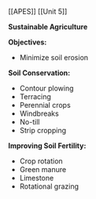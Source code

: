 [[APES]]
[[Unit 5]]


**Sustainable Agriculture**

**Objectives:**
* Minimize soil erosion

**Soil Conservation:**
* Contour plowing
* Terracing
* Perennial crops
* Windbreaks
* No-till
* Strip cropping

**Improving Soil Fertility:**
* Crop rotation
* Green manure
* Limestone
* Rotational grazing